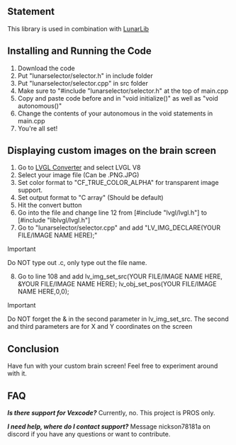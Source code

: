 ## Statement
This library is used in combination with [LunarLib](https://github.com/LunarC1/Lunar)

## Installing and Running the Code
1. Download the code
2. Put "lunarselector/selector.h" in include folder
3. Put "lunarselector/selector.cpp" in src folder
4. Make sure to "#include "lunarselector/selector.h" at the top of main.cpp
5. Copy and paste code before and in "void initialize()" as well as "void autonomous()"
6. Change the contents of your autonomous in the void statements in main.cpp
7. You're all set!

## Displaying custom images on the brain screen
1. Go to [LVGL Converter](https://lvgl.io/tools/imageconverter) and select LVGL V8
2. Select your image file (Can be .PNG.JPG)
3. Set color format to "CF_TRUE_COLOR_ALPHA" for transparent image support.
4. Set output format to "C array" (Should be default)
5. Hit the convert button
6. Go into the file and change line 12 from [#include "lvgl/lvgl.h"] to [#include "liblvgl/lvgl.h"]
7. Go to "lunarselector/selector.cpp" and add "LV_IMG_DECLARE(YOUR FILE/IMAGE NAME HERE);"
>[!IMPORTANT]
> Do NOT type out .c, only type out the file name.
8. Go to line 108 and add lv_img_set_src(YOUR FILE/IMAGE NAME HERE, &YOUR FILE/IMAGE NAME HERE); lv_obj_set_pos(YOUR FILE/IMAGE NAME HERE,0,0);
>[!IMPORTANT]
> Do NOT forget the & in the second parameter in lv_img_set_src.
> The second and third parameters are for X and Y coordinates on the screen

## Conclusion
Have fun with your custom brain screen!
Feel free to experiment around with it.

## FAQ
_**Is there support for Vexcode?**_
Currently, no. This project is PROS only.

_**I need help, where do I contact support?**_
Message nickson78181a on discord if you have any questions or want to contribute.
